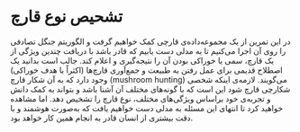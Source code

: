 # تشحیص نوع قارچ
در این تمرین از یک مجموعه‌داده‌ی قارچی کمک خواهیم گرفت و الگوریتم جنگل تصادفی را روی آن اجرا می‌کنیم تا به مدلی دست یابیم که قادر باشد با دریافت چندین ویژگی از یک قارچ،‌ سمی یا خوراکی بودن آن را نتیجه‌گیری و اعلام کند. جالب است بدانید یک اصطلاح قدیمی برای عمل رفتن به طبیعت و جمع‌آوری قارچ‌ها (اکثراً با هدف خوراکی) وجود دارد که به آن شکار قارچ (mushroom hunting) می‌گویند. لازمه‌‌ی اینکه شخصی شکارچی قارچ شود این است که با گونه‌های مختلف آن آشنا باشد و بتواند به کمک دانش و تجربه‌ی خود براساس ویژگی‌های مختلف،‌ نوع قارچ را تشخیص دهد. اما مشاهده خواهید کرد تا انتهای این مسئله به مدلی دست خواهیم یافت که به‌صورت هوشمند و با دقت بیشتری از انسان قادر به انجام همین کار خواهد بود.
